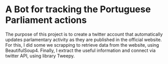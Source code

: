 # A Bot for tracking the Portuguese Parliament actions

The purpose of this project is to create a twitter account that automatically updates parlamentary activity as they are published in the official website.
For this, I did some we scrapping to retrieve data from the website, using BeautifulSoup4.
Finally, I extract the useful information and connect via twitter API, using library Tweepy.

